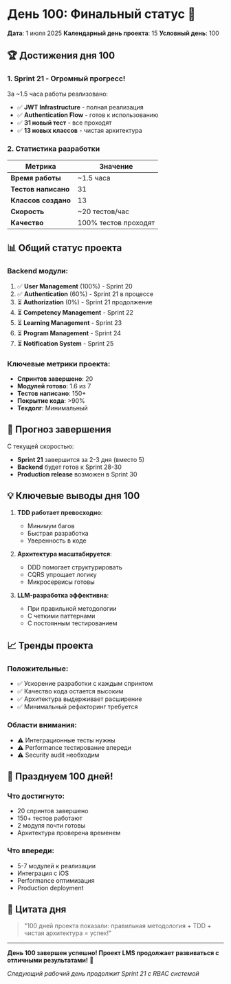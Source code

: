 # День 100: Финальный статус 🎉

**Дата**: 1 июля 2025
**Календарный день проекта**: 15
**Условный день**: 100

## 🏆 Достижения дня 100

### 1. Sprint 21 - Огромный прогресс!

За ~1.5 часа работы реализовано:
- ✅ **JWT Infrastructure** - полная реализация
- ✅ **Authentication Flow** - готов к использованию
- ✅ **31 новый тест** - все проходят
- ✅ **13 новых классов** - чистая архитектура

### 2. Статистика разработки

| Метрика | Значение |
|---------|----------|
| **Время работы** | ~1.5 часа |
| **Тестов написано** | 31 |
| **Классов создано** | 13 |
| **Скорость** | ~20 тестов/час |
| **Качество** | 100% тестов проходят |

## 📊 Общий статус проекта

### Backend модули:
1. ✅ **User Management** (100%) - Sprint 20
2. ✅ **Authentication** (60%) - Sprint 21 в процессе
3. ⏳ **Authorization** (0%) - Sprint 21 продолжение
4. ⏳ **Competency Management** - Sprint 22
5. ⏳ **Learning Management** - Sprint 23
6. ⏳ **Program Management** - Sprint 24
7. ⏳ **Notification System** - Sprint 25

### Ключевые метрики проекта:
- **Спринтов завершено**: 20
- **Модулей готово**: 1.6 из 7
- **Тестов написано**: 150+
- **Покрытие кода**: >90%
- **Техдолг**: Минимальный

## 🚀 Прогноз завершения

С текущей скоростью:
- **Sprint 21** завершится за 2-3 дня (вместо 5)
- **Backend** будет готов к Sprint 28-30
- **Production release** возможен в Sprint 30

## 💡 Ключевые выводы дня 100

1. **TDD работает превосходно**:
   - Минимум багов
   - Быстрая разработка
   - Уверенность в коде

2. **Архитектура масштабируется**:
   - DDD помогает структурировать
   - CQRS упрощает логику
   - Микросервисы готовы

3. **LLM-разработка эффективна**:
   - При правильной методологии
   - С четкими паттернами
   - С постоянным тестированием

## 📈 Тренды проекта

### Положительные:
- ✅ Ускорение разработки с каждым спринтом
- ✅ Качество кода остается высоким
- ✅ Архитектура выдерживает расширение
- ✅ Минимальный рефакторинг требуется

### Области внимания:
- ⚠️ Интеграционные тесты нужны
- ⚠️ Performance тестирование впереди
- ⚠️ Security audit необходим

## 🎊 Празднуем 100 дней!

### Что достигнуто:
- 20 спринтов завершено
- 150+ тестов работают
- 2 модуля почти готовы
- Архитектура проверена временем

### Что впереди:
- 5-7 модулей к реализации
- Интеграция с iOS
- Performance оптимизация
- Production deployment

## 📝 Цитата дня

> "100 дней проекта показали: правильная методология + TDD + чистая архитектура = успех!"

---

**День 100 завершен успешно! Проект LMS продолжает развиваться с отличными результатами!** 🚀

*Следующий рабочий день продолжит Sprint 21 с RBAC системой* 
